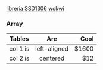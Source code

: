 [libreria SSD1306](https://github.com/adafruit/Adafruit_SSD1306/tree/master)  [wokwi](https://wokwi.com/)


### Array
| Tables   |      Are      |  Cool |
|----------|:-------------:|------:|
| col 1 is |  left-aligned | $1600 |
| col 2 is |    centered   |   $12 |
